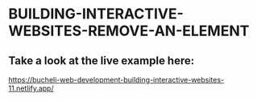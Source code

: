 # BUILDING-INTERACTIVE-WEBSITES-REMOVE-AN-ELEMENT

## Take a look at the live example here:
https://bucheli-web-development-building-interactive-websites-11.netlify.app/

